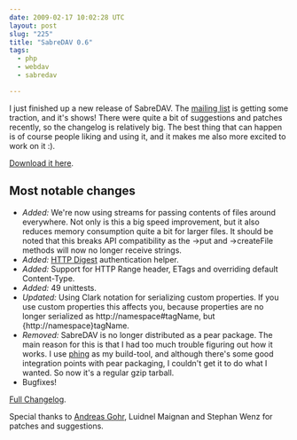 ```yaml
---
date: 2009-02-17 10:02:28 UTC
layout: post
slug: "225"
title: "SabreDAV 0.6"
tags:
  - php
  - webdav
  - sabredav

---
```

I just finished up a new release of SabreDAV. The [mailing list][1] is getting
some traction, and it's shows! There were quite a bit of suggestions and
patches recently, so the changelog is relatively big. The best thing that can
happen is of course people liking and using it, and it makes me also more
excited to work on it :).

[Download it here][2].

Most notable changes
--------------------

* *Added:* We're now using streams for passing contents of files around
  everywhere. Not only is this a big speed improvement, but it also reduces
  memory consumption quite a bit for larger files. It should be noted that this
  breaks API compatibility as the ->put and ->createFile methods will now no
  longer receive strings.
* *Added:* [HTTP Digest][3] authentication helper.
* *Added:* Support for HTTP Range header, ETags and overriding default
  Content-Type.
* *Added:* 49 unittests.
* *Updated:* Using Clark notation for serializing custom properties. If you
  use custom properties this affects you, because properties are no longer
  serialized as http://namespace#tagName, but {http://namespace}tagName.
* *Removed:* SabreDAV is no longer distributed as a pear package. The main
  reason for this is that I had too much trouble figuring out how it works. I
  use [phing][4] as my build-tool, and although there's some good integration
  points with pear packaging, I couldn't get it to do what I wanted. So now
  it's a regular gzip tarball.
* Bugfixes!

[Full Changelog][5].

Special thanks to [Andreas Gohr][6], Luidnel Maignan and Stephan Wenz for
patches and suggestions.

[1]: http://groups.google.com/group/sabredav-discuss
[2]: https://github.com/fruux/sabre-dav/releases/
[3]: http://sabre.io/dav/authentication/
[4]: http://phing.info/trac/
[5]: https://github.com/fruux/sabre-dav/blob/master/ChangeLog.md
[6]: http://www.splitbrain.org/
